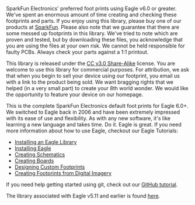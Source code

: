 SparkFun Electronics' preferred foot prints using Eagle v6.0 or greater. We've spent an enormous amount of time creating and checking these footprints and parts. If you enjoy using this library, please buy one of our products at [SparkFun](http://www.sparkfun.com). Please also note that we guarantee that there are some messed up footprints in this library. We've tried to note which are proven and tested, but by downloading these files, you acknowledge that you are using the files at your own risk. We cannot be held responsible for faulty PCBs. Always check your parts against a 1:1 printout.

This library is released under the [CC v3.0 Share-Alike](http://creativecommons.org/licenses/by-sa/3.0/) license. You are welcome to use this library for commercial purposes. For attribution, we ask that when you begin to sell your device using our footprint, you email us with a link to the product being sold. We want bragging rights that we helped (in a very small part) to create your 8th world wonder. We would like the opportunity to feature your device on our homepage.

This is the complete SparkFun Electronics default foot prints for Eagle 6.0+. We switched to Eagle back in 2006 and have been extremely impressed with its ease of use and flexibility. As with any new software, it's like learning a new language and takes time. Do it. Eagle is great. If you need more information about how to use Eagle, checkout our Eagle Tutorials: 

* [Installing an Eagle Library](https://learn.sparkfun.com/tutorials/how-to-install-and-setup-eagle#using-the-sparkfun-libraries)
* [Installing Eagle](https://learn.sparkfun.com/tutorials/how-to-install-and-setup-eagle)
* [Creating Schematics](https://learn.sparkfun.com/tutorials/using-eagle-schematic)
* [Creating Boards](https://learn.sparkfun.com/tutorials/using-eagle-board-layout)
* [Designing Custom Footprints](https://learn.sparkfun.com/tutorials/designing-pcbs-smd-footprints)
* [Creating Footprints from Digital Imagery](https://learn.sparkfun.com/tutorials/making-custom-footprints-in-eagle)

If you need help getting started using git, check out our [GitHub tutorial](https://learn.sparkfun.com/tutorials/using-github-to-share-with-sparkfun). 

The library associated with Eagle v5.11 and earlier is found [here](https://github.com/sparkfun/Old-SparkFun-Eagle-Library).
